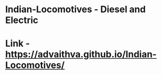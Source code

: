 # Indian-Locomotives - Diesel and Electric   
# Link - https://advaithva.github.io/Indian-Locomotives/ 
 
 
 
  
 
 
 
 
 
 
 
